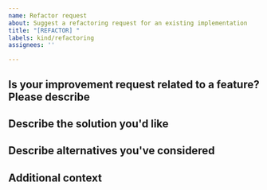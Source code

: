 ```yaml
---
name: Refactor request
about: Suggest a refactoring request for an existing implementation
title: "[REFACTOR] "
labels: kind/refactoring
assignees: ''

---
```


## Is your improvement request related to a feature? Please describe

<!--A clear and concise description of what the problem is.-->

## Describe the solution you'd like

<!--A clear and concise description of what you want to happen.-->

## Describe alternatives you've considered

<!--A clear and concise description of any alternative solutions or features you've considered.-->

## Additional context

<!--Add any other context or screenshots about the refactoring request here.-->
